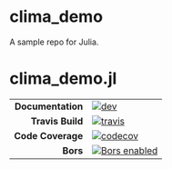 # clima_demo
A sample repo for Julia. 

# clima_demo.jl

|||
|---------------------:|:----------------------------------------|
| **Documentation**    | [![dev][docs-dev-img]][docs-dev-url]    |
| **Travis Build**     | [![travis][travis-img]][travis-url]     |
| **Code Coverage**    | [![codecov][codecov-img]][codecov-url]  |
| **Bors**             | [![Bors enabled][bors-img]][bors-url]   |

[docs-dev-img]: https://img.shields.io/badge/docs-dev-blue.svg
[docs-dev-url]: https://climate-machine.github.io/clima_demo.jl/dev/
[travis-img]: https://travis-ci.org/climate-machine/clima_demo.jl.svg?branch=master
[travis-url]: https://travis-ci.org/climate-machine/clima_demo.jl
[codecov-img]: https://codecov.io/gh/climate-machine/clima_demo.jl/branch/master/graph/badge.svg
[codecov-url]: https://codecov.io/gh/climate-machine/clima_demo.jl
[bors-img]: https://bors.tech/images/badge_small.svg
[bors-url]: https://app.bors.tech/repositories/20449
